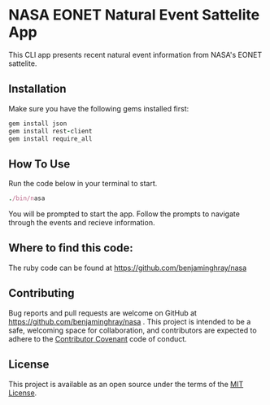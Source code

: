 # NASA EONET Natural Event Sattelite App
This CLI app presents recent natural event information from NASA's EONET sattelite.

## Installation

Make sure you have the following gems installed first:

```ruby
gem install json
gem install rest-client
gem install require_all

```

## How To Use

Run the code below in your terminal to start.

```ruby
./bin/nasa
```

You will be prompted to start the app.
Follow the prompts to navigate through the events and recieve information.

## Where to find this code:

The ruby code can be found at https://github.com/benjaminghray/nasa

## Contributing

Bug reports and pull requests are welcome on GitHub at https://github.com/benjaminghray/nasa . This project is intended to be a safe, welcoming space for collaboration, and contributors are expected to adhere to the [Contributor Covenant](http://contributor-covenant.org) code of conduct.

## License

This project is available as an open source under the terms of the [MIT License](https://opensource.org/licenses/MIT).